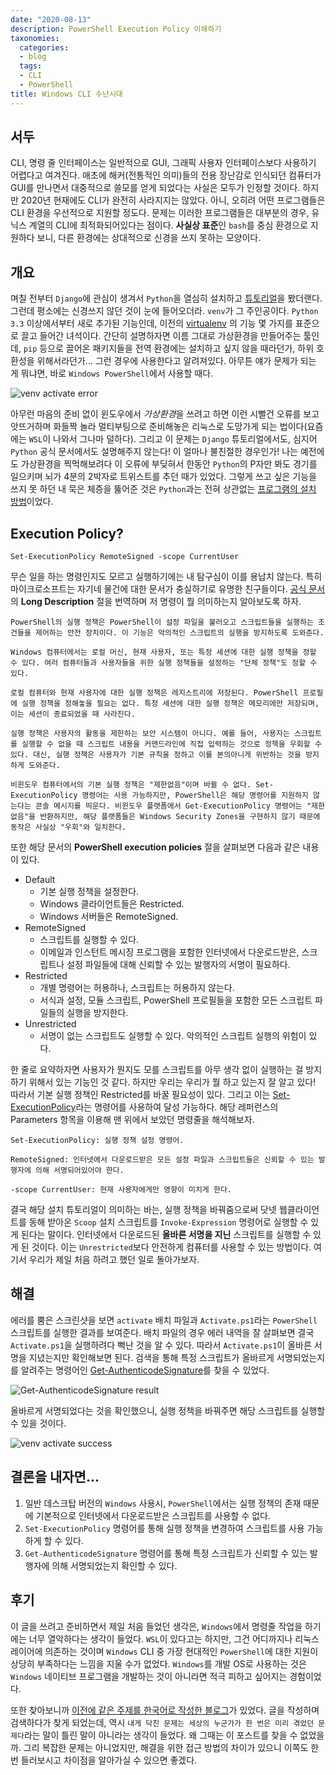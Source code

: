 ```yaml
---
date: "2020-08-13"
description: PowerShell Execution Policy 이해하기
taxonomies:
  categories:
  - blog
  tags:
  - CLI
  - PowerShell
title: Windows CLI 수난시대
---
```


## 서두
CLI, 명령 줄 인터페이스는 일반적으로 GUI, 그래픽 사용자 인터페이스보다 사용하기 어렵다고 여겨진다. 애초에 해커(전통적인 의미)들의 전용 장난감로 인식되던 컴퓨터가 GUI를 만나면서 대중적으로 쓸모를 얻게 되었다는 사실은 모두가 인정할 것이다. 하지만 2020년 현재에도 CLI가 완전히 사라지지는 않았다. 아니, 오히려 어떤 프로그램들은 CLI 환경을 우선적으로 지원할 정도다. 문제는 이러한 프로그램들은 대부분의 경우, 유닉스 계열의 CLI에 최적화되어있다는 점이다. **사실상 표준**인 `bash`를 중심 환경으로 지원하다 보니, 다른 환경에는 상대적으로 신경을 쓰지 못하는 모양이다.
<!-- more -->
## 개요
며칠 전부터 `Django`에 관심이 생겨서 `Python`을 열심히 설치하고 [튜토리얼](https://docs.djangoproject.com/en/3.1/topics/install/#installing-an-official-release-with-pip)을 봤더랜다. 그런데 평소에는 신경쓰지 않던 것이 눈에 들어오더라. `venv`가 그 주인공이다. `Python 3.3` 이상에서부터 새로 추가된 기능인데, 이전의 [virtualenv](https://virtualenv.pypa.io/en/latest/) 의 기능 몇 가지를 표준으로 끌고 들어간 녀석이다. 간단히 설명하자면 이름 그대로 가상환경을 만들어주는 툴인데,  `pip` 등으로 끌어온 패키지들을 전역 환경에는 설치하고 싶지 않을 때라던가, 하위 호환성을 위해서라던가... 그런 경우에 사용한다고 알려져있다. 아무튼 얘가 문제가 되는 게 뭐냐면, 바로 `Windows PowerShell`에서 사용할 때다.

![venv activate error](exec-policy-error.png)

아무런 마음의 준비 없이 윈도우에서 *가상환경*을 쓰려고 하면 이런 시뻘건 오류를 보고 앗뜨거하며 화들짝 놀라 멀티부팅으로 준비해놓은 리눅스로 도망가게 되는 법이다(요즘에는 `WSL`이 나와서 그나마 덜하다). 그리고 이 문제는 `Django` 튜토리얼에서도, 심지어 `Python` 공식 문서에서도 설명해주지 않는다! 이 얼마나 불친절한 경우인가! 나는 예전에도 가상환경을 찍먹해보려다 이 오류에 부딪혀서 한동안 `Python`의 P자만 봐도 경기를 일으키며 뇌가 4분의 2박자로 트위스트를 추던 때가 있었다. 그렇게 쓰고 싶은 기능을 쓰지 못 하던 내 묵은 체증을 뚫어준 것은 `Python`과는 전혀 상관없는 [프로그램의 설치 방법](https://scoop.sh/)이었다.

## Execution Policy?
```
Set-ExecutionPolicy RemoteSigned -scope CurrentUser
```
무슨 일을 하는 명령인지도 모르고 실행하기에는 내 탐구심이 이를 용납치 않는다. 특히 마이크로소프트는 자기네 물건에 대한 문서가 충실하기로 유명한 친구들이다. [공식 문서](https://docs.microsoft.com/en-us/powershell/module/microsoft.powershell.core/about/about_execution_policies?view=powershell-7)의 **Long Description** 절을 번역하며 저 명령이 뭘 의미하는지 알아보도록 하자.

```
PowerShell의 실행 정책은 PowerShell이 설정 파일을 불러오고 스크립트들을 실행하는 조건들을 제어하는 안전 장치이다. 이 기능은 악의적인 스크립트의 실행을 방지하도록 도와준다.

Windows 컴퓨터에서는 로컬 머신, 현재 사용자, 또는 특정 세션에 대한 실행 정책을 정할 수 있다. 여러 컴퓨터들과 사용자들을 위한 실행 정책들을 설정하는 "단체 정책"도 정할 수 있다.

로컬 컴퓨터와 현재 사용자에 대한 실행 정책은 레지스트리에 저장된다. PowerShell 프로필에 실행 정책을 정해놓을 필요는 없다. 특정 세션에 대한 실행 정책은 메모리에만 저장되며, 이는 세션이 종료되었을 때 사라진다.

실행 정책은 사용자의 활동을 제한하는 보안 시스템이 아니다. 예를 들어, 사용자는 스크립트를 실행할 수 없을 때 스크립트 내용을 커맨드라인에 직접 입력하는 것으로 정책을 우회할 수 있다. 대신, 실행 정책은 사용자가 기본 규칙을 정하고 이를 본의아니게 위반하는 것을 방지하게 도와준다.

비윈도우 컴퓨터에서의 기본 실행 정책은 "제한없음"이며 바뀔 수 없다. Set-ExecutionPolicy 명령어는 사용 가능하지만, PowerShell은 해당 명령어를 지원하지 않는다는 콘솔 메시지를 띄운다. 비윈도우 플랫폼에서 Get-ExecutionPolicy 명령어는 "제한없음"을 반환하지만, 해당 플랫폼들은 Windows Security Zones을 구현하지 않기 때문에 동작은 사실상 "우회"와 일치한다.
```
또한 해당 문서의 **PowerShell execution policies** 절을 살펴보면 다음과 같은 내용이 있다.

- Default
    - 기본 실행 정책을 설정한다.
    - Windows 클라이언트들은 Restricted.
    - Windows 서버들은 RemoteSigned.
- RemoteSigned
    - 스크립트를 실행할 수 있다.
    - 이메일과 인스턴트 메시징 프로그램을 포함한 인터넷에서 다운로드받은, 스크립트나 설정 파일들에 대해 신뢰할 수 있는 발행자의 서명이 필요하다.
- Restricted
    - 개별 명령어는 허용하나, 스크립트는 허용하지 않는다.
    - 서식과 설정, 모듈 스크립트, PowerShell 프로필들을 포함한 모든 스크립트 파일들의 실행을 방지한다.
- Unrestricted
    - 서명이 없는 스크립트도 실행할 수 있다. 악의적인 스크립트 실행의 위험이 있다.

한 줄로 요약하자면 사용자가 뭔지도 모를 스크립트를 아무 생각 없이 실행하는 걸 방지하기 위해서 있는 기능인 것 같다. 하지만 우리는 우리가 뭘 하고 있는지 잘 알고 있다! 따라서 기본 실행 정책인 Restricted를 바꿀 필요성이 있다. 그리고 이는 [Set-ExecutionPolicy](https://docs.microsoft.com/en-us/powershell/module/microsoft.powershell.security/set-executionpolicy?view=powershell-7)라는 명령어를 사용하여 달성 가능하다. 해당 레퍼런스의 Parameters 항목을 이용해 맨 위에서 보았던 명령줄을 해석해보자.
```
Set-ExecutionPolicy: 실행 정책 설정 명령어.

RemoteSigned: 인터넷에서 다운로드받은 모든 설정 파일과 스크립트들은 신뢰할 수 있는 발행자에 의해 서명되어있어야 한다.

-scope CurrentUser: 현재 사용자에게만 영향이 미치게 한다.
```
결국 해당 설치 튜토리얼이 의미하는 바는, 실행 정책을 바꿔줌으로써 닷넷 웹클라이언트를 동해 받아온 `Scoop` 설치 스크립트를 `Invoke-Expression` 명령어로 실행할 수 있게 된다는 말이다. 인터넷에서 다운로드된 **올바른 서명을 지닌** 스크립트를 실행할 수 있게 된 것이다. 이는 `Unrestricted`보다 안전하게 컴퓨터를 사용할 수 있는 방법이다. 여기서 우리가 제일 처음 하려고 했던 일로 돌아가보자.

## 해결
에러를 뿜은 스크린샷을 보면 `activate` 배치 파일과 `Activate.ps1`라는 `PowerShell` 스크립트를 실행한 결과를 보여준다. 배치 파일의 경우 에러 내역을 잘 살펴보면 결국 `Activate.ps1`을 실행하려다 뻑난 것을 알 수 있다. 따라서 `Activate.ps1`이 올바른 서명을 지녔는지만 확인해보면 된다. 검색을 통해 특정 스크립트가 올바르게 서명되었는지를 알려주는 명령어인 [Get-AuthenticodeSignature](https://docs.microsoft.com/en-us/powershell/module/microsoft.powershell.security/get-authenticodesignature?view=powershell-7)를 찾을 수 있었다.

![Get-AuthenticodeSignature result](get-auth-code-sign.png)

올바르게 서명되었다는 것을 확인했으니, 실행 정책을 바꿔주면 해당 스크립트를 실행할 수 있을 것이다.

![venv activate success](exec-policy-success.png)

## 결론을 내자면...
1. 일반 데스크탑 버전의 `Windows` 사용시, `PowerShell`에서는 실행 정책의 존재 때문에 기본적으로 인터넷에서 다운로드받은 스크립트를 사용할 수 없다.
2. `Set-ExecutionPolicy` 명령어를 통해 실행 정책을 변경하여 스크립트를 사용 가능하게 할 수 있다.
3. `Get-AuthenticodeSignature` 명령어를 통해 특정 스크립트가 신뢰할 수 있는 발행자에 의해 서명되었는지 확인할 수 있다.

## 후기
이 글을 쓰려고 준비하면서 제일 처음 들었던 생각은, `Windows`에서 명령줄 작업을 하기에는 너무 열악하다는 생각이 들었다. `WSL`이 있다고는 하지만, 그건 어디까지나 리눅스 레이어에 의존하는 것이며 `Windows` CLI 중 가장 현대적인 `PowerShell`에 대한 지원이 상당히 부족하다는 느낌을 지울 수가 없었다. `Windows`를 개발 OS로 사용하는 것은 `Windows` 네이티브 프로그램을 개발하는 것이 아니라면 적극 피하고 싶어지는 경험이었다.

또한 찾아보니까 [이전에 같은 주제를 한국어로 작성한 블로그](https://ssaemo.tistory.com/248)가 있었다. 글을 작성하며 검색하다가 찾게 되었는데, 역시 `내게 닥친 문제는 세상의 누군가가 한 번은 미리 겪었던 문제다`라는 말이 틀린 말이 아니라는 생각이 들었다. 왜 그때는 이 포스트를 찾을 수 없었을까. 그리 복잡한 문제는 아니었지만, 해결을 위한 접근 방법의 차이가 있으니 이쪽도 한 번 들러보시고 차이점을 알아가실 수 있으면 좋겠다.